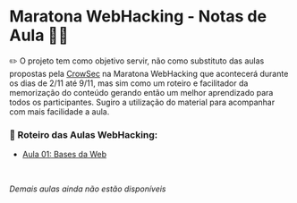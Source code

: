 # Maratona WebHacking - Notas de Aula 👨‍💻

✏️ O projeto tem como objetivo servir, não como substituto das aulas propostas pela [CrowSec](https://crowsec.com.br/) na Maratona WebHacking que acontecerá durante os dias de 2/11 até 9/11, mas sim como um roteiro e facilitador da memorização do conteúdo gerando então um melhor aprendizado para todos os participantes. Sugiro a utilização do material para acompanhar com mais facilidade a aula.

### 👾 Roteiro das Aulas WebHacking: 

- [Aula 01: Bases da Web](https://github.com/nallinguilherme/MaratonaWebHacking/blob/main/WebHacking%20-%20Aula%20%2301.md)
<br>

*Demais aulas ainda não estão disponíveis*
